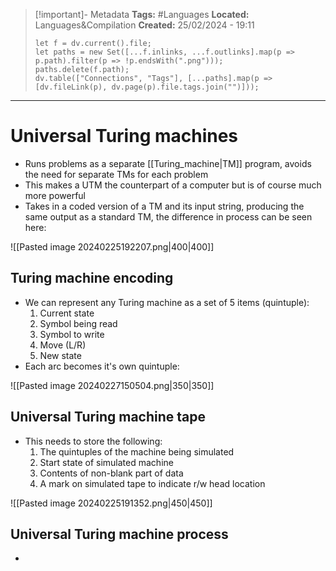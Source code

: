 > [!important]- Metadata
> **Tags:** #Languages 
> **Located:** Languages&Compilation
> **Created:** 25/02/2024 - 19:11
> ```dataviewjs
> let f = dv.current().file;
> let paths = new Set([...f.inlinks, ...f.outlinks].map(p => p.path).filter(p => !p.endsWith(".png")));
> paths.delete(f.path);
> dv.table(["Connections", "Tags"], [...paths].map(p => [dv.fileLink(p), dv.page(p).file.tags.join("")]));
> ```

___
# Universal Turing machines
- Runs problems as a separate [[Turing_machine|TM]] program, avoids the need for separate TMs for each problem
- This makes a UTM the counterpart of a computer but is of course much more powerful
- Takes in a coded version of a TM and its input string, producing the same output as a standard TM, the difference in process can be seen here:

![[Pasted image 20240225192207.png|400|400]]



## Turing machine encoding
- We can represent any Turing machine as a set of 5 items (quintuple):
	1. Current state 
	2. Symbol being read 
	3. Symbol to write 
	4. Move (L/R)
	5. New state 
- Each arc becomes it's own quintuple:

![[Pasted image 20240227150504.png|350|350]]


## Universal Turing machine tape
- This needs to store the following:
    1. The quintuples of the machine being simulated 
    2. Start state of simulated machine 
    3. Contents of non-blank part of data 
    4. A mark on simulated tape to indicate r/w head location


![[Pasted image 20240225191352.png|450|450]]


## Universal Turing machine process 
- 
